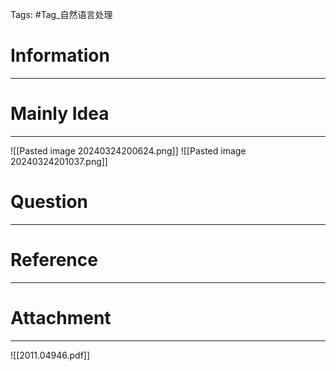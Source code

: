 Tags: #Tag_自然语言处理 
# Information
---


# Mainly Idea
---

![[Pasted image 20240324200624.png]]
![[Pasted image 20240324201037.png]]
# Question
---


# Reference
---


# Attachment
---
![[2011.04946.pdf]]